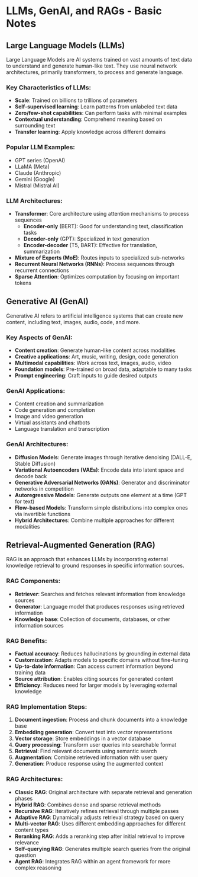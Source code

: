 # LLMs, GenAI, and RAGs - Basic Notes

## Large Language Models (LLMs)

Large Language Models are AI systems trained on vast amounts of text data to understand and generate human-like text. They use neural network architectures, primarily transformers, to process and generate language.

### Key Characteristics of LLMs:
- **Scale**: Trained on billions to trillions of parameters
- **Self-supervised learning**: Learn patterns from unlabeled text data
- **Zero/few-shot capabilities**: Can perform tasks with minimal examples
- **Contextual understanding**: Comprehend meaning based on surrounding text
- **Transfer learning**: Apply knowledge across different domains

### Popular LLM Examples:
- GPT series (OpenAI)
- LLaMA (Meta)
- Claude (Anthropic)
- Gemini (Google)
- Mistral (Mistral AI)

### LLM Architectures:
- **Transformer**: Core architecture using attention mechanisms to process sequences
  - **Encoder-only** (BERT): Good for understanding text, classification tasks
  - **Decoder-only** (GPT): Specialized in text generation
  - **Encoder-decoder** (T5, BART): Effective for translation, summarization
- **Mixture of Experts (MoE)**: Routes inputs to specialized sub-networks
- **Recurrent Neural Networks (RNNs)**: Process sequences through recurrent connections
- **Sparse Attention**: Optimizes computation by focusing on important tokens

## Generative AI (GenAI)

Generative AI refers to artificial intelligence systems that can create new content, including text, images, audio, code, and more.

### Key Aspects of GenAI:
- **Content creation**: Generate human-like content across modalities
- **Creative applications**: Art, music, writing, design, code generation
- **Multimodal capabilities**: Work across text, images, audio, video
- **Foundation models**: Pre-trained on broad data, adaptable to many tasks
- **Prompt engineering**: Craft inputs to guide desired outputs

### GenAI Applications:
- Content creation and summarization
- Code generation and completion
- Image and video generation
- Virtual assistants and chatbots
- Language translation and transcription

### GenAI Architectures:
- **Diffusion Models**: Generate images through iterative denoising (DALL-E, Stable Diffusion)
- **Variational Autoencoders (VAEs)**: Encode data into latent space and decode back
- **Generative Adversarial Networks (GANs)**: Generator and discriminator networks in competition
- **Autoregressive Models**: Generate outputs one element at a time (GPT for text)
- **Flow-based Models**: Transform simple distributions into complex ones via invertible functions
- **Hybrid Architectures**: Combine multiple approaches for different modalities

## Retrieval-Augmented Generation (RAG)

RAG is an approach that enhances LLMs by incorporating external knowledge retrieval to ground responses in specific information sources.

### RAG Components:
- **Retriever**: Searches and fetches relevant information from knowledge sources
- **Generator**: Language model that produces responses using retrieved information
- **Knowledge base**: Collection of documents, databases, or other information sources

### RAG Benefits:
- **Factual accuracy**: Reduces hallucinations by grounding in external data
- **Customization**: Adapts models to specific domains without fine-tuning
- **Up-to-date information**: Can access current information beyond training data
- **Source attribution**: Enables citing sources for generated content
- **Efficiency**: Reduces need for larger models by leveraging external knowledge

### RAG Implementation Steps:
1. **Document ingestion**: Process and chunk documents into a knowledge base
2. **Embedding generation**: Convert text into vector representations
3. **Vector storage**: Store embeddings in a vector database
4. **Query processing**: Transform user queries into searchable format
5. **Retrieval**: Find relevant documents using semantic search
6. **Augmentation**: Combine retrieved information with user query
7. **Generation**: Produce response using the augmented context

### RAG Architectures:
- **Classic RAG**: Original architecture with separate retrieval and generation phases
- **Hybrid RAG**: Combines dense and sparse retrieval methods
- **Recursive RAG**: Iteratively refines retrieval through multiple passes
- **Adaptive RAG**: Dynamically adjusts retrieval strategy based on query
- **Multi-vector RAG**: Uses different embedding approaches for different content types
- **Reranking RAG**: Adds a reranking step after initial retrieval to improve relevance
- **Self-querying RAG**: Generates multiple search queries from the original question
- **Agent RAG**: Integrates RAG within an agent framework for more complex reasoning